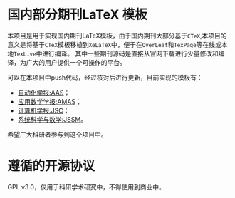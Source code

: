 # 国内部分期刊LaTeX 模板
本项目是用于实现国内期刊LaTeX模板，由于国内期刊大部分基于`CTeX`,本项目的意义是将基于`CTeX`模板移植到`XeLaTeX`中，便于在`OverLeaf`和`TexPage`等在线或本地`TexLive`中进行编译。
其中一些期刊源码是直接从官网下载进行少量修改和编译，为广大的用户提供一个可操作的平台。

可以在本项目中push代码，经过核对后进行更新，目前实现的模板有：

+ [自动化学报:AAS](AAS/README.md)；
+ [应用数学学报:AMAS](AMAS/README.md)；
+ [计算机学报:JSC](JSC/README.md)；
+ [系统科学与数学:JSSM](JSSM/README.md)。

希望广大科研者参与到这个项目中。

# 遵循的开源协议

GPL v3.0，仅用于科研学术研究中，不得使用到商业中。
